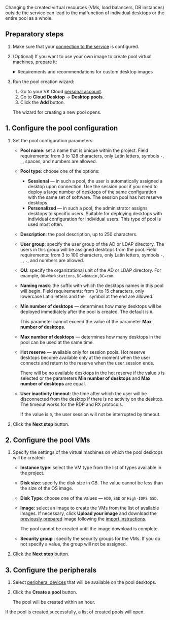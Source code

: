 <warn>

Changing the created virtual resources (VMs, load balancers, DB instances) outside the service can lead to the malfunction of individual desktops or the entire pool as a whole.

</warn>

## Preparatory steps

1. Make sure that your [connection to the service](../../config/) is configured.
1. (Optional) If you want to use your own image to create pool virtual machines, prepare it:

      <details>
       <summary>Requirements and recommendations for custom desktop images</summary>

      - The image must have the Windows or Astra Linux “Orel” operating system installed. To use other operating systems, please contact [technical support](/en/contacts).
      - The image must have the [QEMU guest agent](https://pve.proxmox.com/wiki/Qemu-guest-agent) and the [cloud-init](https://www.ibm.com/docs/ru/powervc-cloud/2.0.0?topic=init-installing-configuring-cloud-linux) package installed.
      - On the image with Astra Linux OS, you do not have to install additional software for supporting the RDP protocol and the AD directory service.
      - It is recommended to install components of the [Termidesk](https://termidesk.ru/) software on the image, which allows you to speed up connections to pool desktops.
  
        <tabs>
        <tablist>
        <tab>Windows</tab>
        <tab>Astra Linux</tab>
        </tablist>
        <tabpanel>

        Run the commands in Windows PowerShell:

        ```shell
        Invoke-WebRequest -Uri https://repos.termidesk.ru/windows/windows_x86_64/termidesk-agent_3.3.0.22287_x64.msi -OutFile $env:TEMP\termidesk-agent.msi
        Start-Process msiexec -ArgumentList "/i `"$env:TEMP\termidesk-agent.msi`" /qn" -Wait -NoNewWindow
        Remove-Item $env:TEMP\termidesk-agent.msi
        ```

        </tabpanel>
        <tabpanel>

        Run the commands in a terminal:

        ```shell
        apt update && apt install -y curl lsb-release spice-vdagent xserver-xorg-video-qxl xrdp
        echo "deb https://repos.termidesk.ru/astra $(lsb_release -cs) non-free" > /etc/apt/sources.list.d/termidesk.list
        curl https://repos.termidesk.ru/astra/GPG-KEY-PUBLIC | apt-key add -
        apt update && apt install -y 'python3-termidesk-agent=3.*' termidesk-pcsc-vscard termidesk-video-agent astra-ad-sssd-client
        ```

        </tabpanel>
        </tabs>

      </details>

1. Run the pool creation wizard:
   1. Go to your VK Cloud [personal account](https://msk.cloud.vk.com/app/en).
   1. Go to **Cloud Desktop** → **Desktop pools**.
   1. Click the **Add** button.

   The wizard for creating a new pool opens.

## 1. Configure the pool configuration

1. Set the pool configuration parameters:

    - **Pool name**: set a name that is unique within the project. Field requirements: from 3 to 128 characters, only Latin letters, symbols `-`, `_`, spaces, and numbers are allowed.
    - **Pool type**: choose one of the options:

        - **Sessional** — in such a pool, the user is automatically assigned a desktop upon connection. Use the session pool if you need to deploy a large number of desktops of the same configuration with the same set of software. The session pool has hot reserve desktops.
        - **Personalized** — in such a pool, the administrator assigns desktops to specific users. Suitable for deploying desktops with individual configuration for individual users. This type of pool is used most often.

    - **Description**: the pool description, up to 250 characters.
    - **User group**: specify the user group of the AD or LDAP directory. The users in this group will be assigned desktops from the pool. Field requirements: from 3 to 100 characters, only Latin letters, symbols `-`, `_`, `.`, and numbers are allowed.
    - **OU**: specify the organizational unit of the AD or LDAP directory. For example, `OU=Workstations,DC=domain,DC=com`.
    - **Naming mask**: the suffix with which the desktops names in this pool will begin. Field requirements: from 3 to 15 characters, only lowercase Latin letters and the `-` symbol at the end are allowed.
    - **Min number of desktops** — determines how many desktops will be deployed immediately after the pool is created. The default is `0`.

      This parameter cannot exceed the value of the parameter **Max number of desktops**.

    - **Max number of desktops** — determines how many desktops in the pool can be used at the same time.
    - **Hot reserve** — available only for session pools. Hot reserve desktops become available only at the moment when the user connects and return to the reserve when the user session ends.

      There will be no available desktops in the hot reserve if the value `0` is selected or the parameters **Min number of desktops** and **Max number of desktops** are equal.

    - **User inactivity timeout**: the time after which the user will be disconnected from the desktop if there is no activity on the desktop. The timeout works for the RDP and RX protocols.

      If the value is `0`, the user session will not be interrupted by timeout.

1. Click the **Next step** button.

## 2. Configure the pool VMs

1. Specify the settings of the virtual machines on which the pool desktops will be created:

    - **Instance type**: select the VM type from the list of types available in the project.
    - **Disk size**: specify the disk size in GB. The value cannot be less than the size of the OS image.
    - **Disk Type**: choose one of the values — `HDD`, `SSD` or `High-IOPS SSD`.
    - **Image**: select an image to create the VMs from the list of available images. If necessary, click **Upload your image** and download the [previously prepared](#preparatory_steps) image following the [import instructions](/en/base/iaas/instructions/vm-images/vm-images-manage#importing_an_image).

      <info>

      The pool cannot be created until the image download is complete.

      </info>

    - **Security group <pool name>**: specify the security groups for the VMs. If you do not specify a value, the group will not be assigned.

1. Click the **Next step** button.

## 3. Configure the peripherals

1. Select [peripheral devices](../../../concepts/about#available_peripherals) that will be available on the pool desktops.
1. Click the **Create a pool** button.

   The pool will be created within an hour.

If the pool is created successfully, a list of created pools will open.
